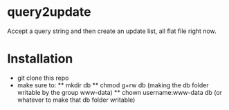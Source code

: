 query2update
============

Accept a query string and then create an update list, all flat file right now.

Installation
============

* git clone this repo
* make sure to:
** mkdir db
** chmod g+rw db (making the db folder writable by the group www-data)
** chown username:www-data db (or whatever to make that db folder writable)
